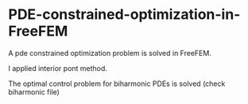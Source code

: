 # PDE-constrained-optimization-in-FreeFEM
A pde constrained optimization problem is solved in FreeFEM.

I applied interior pont method.

The optimal control problem for biharmonic PDEs is solved (check biharmonic file)
